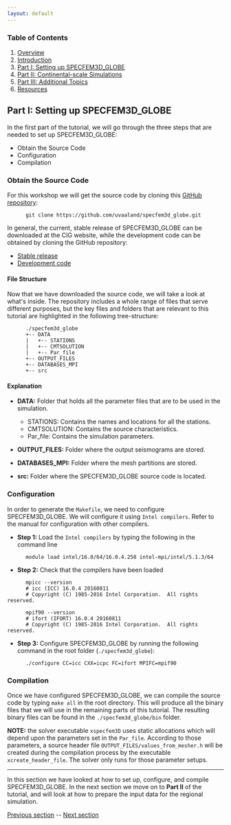```yaml
---
layout: default
---
```


### Table of Contents
1. [Overview](/index.md)
2. [Introduction](/intro_specfem.md)
3. [Part I: Setting up SPECFEM3D_GLOBE](/setup_specfem3d.md)
4. [Part II: Continental-scale Simulations](/prepare_data.md)
5. [Part III: Additional Topics](/partIII.md)
6. [Resources](resources.md)


## Part I: Setting up SPECFEM3D_GLOBE

In the first part of the tutorial, we will go through the three steps that are
needed to set up SPECFEM3D_GLOBE:
* Obtain the Source Code
* Configuration
* Compilation

### Obtain the Source Code <a name="source_code"></a>

For this workshop we will get the source code by cloning this [GitHub repository](https://github.com/uvaaland/specfem3d_globe):

```shell
      git clone https://github.com/uvaaland/specfem3d_globe.git
```

In general, the current, stable release of SPECFEM3D_GLOBE can be downloaded at
the CIG website, while the development code can be obtained by cloning the
GitHub repository:
* [Stable release](https://geodynamics.org/cig/software/specfem3d_globe/)
* [Development code](https://github.com/geodynamics/specfem3d_globe)


#### File Structure
Now that we have downloaded the source code, we will take a look at what's
inside. The repository includes a whole range of files that serve different
purposes, but the key files and folders that are relevant to this tutorial are
highlighted in the following tree-structure:


```
      ./specfem3d_globe
      +-- DATA
      |   +-- STATIONS
      |   +-- CMTSOLUTION
      |   +-- Par_file
      +-- OUTPUT_FILES
      +-- DATABASES_MPI
      +-- src
```

#### Explanation
* **DATA:**  Folder that holds all the parameter files that are to be used in the
  simulation.

  * STATIONS: Contains the names and locations for all the stations.
  * CMTSOLUTION: Contains the source characteristics.
  * Par_file: Contains the simulation parameters.

* **OUTPUT_FILES:** Folder where the output seismograms are stored.
* **DATABASES_MPI:** Folder where the mesh partitions are stored.
* **src:** Folder where the SPECFEM3D_GLOBE source code is located.

### Configuration
In order to generate the `Makefile`, we need to configure SPECFEM3D_GLOBE. We
will configure it using `Intel compilers`. Refer to the manual for
configuration with other compilers.

* **Step 1:** Load the `Intel compilers` by typing the following in the command line

```shell
      module load intel/16.0/64/16.0.4.258 intel-mpi/intel/5.1.3/64 
```

* **Step 2:** Check that the compilers have been loaded

```shell
      mpicc --version
      # icc (ICC) 16.0.4 20160811
      # Copyright (C) 1985-2016 Intel Corporation.  All rights reserved.
      
      mpif90 --version
      # ifort (IFORT) 16.0.4 20160811
      # Copyright (C) 1985-2016 Intel Corporation.  All rights reserved.
```

* **Step 3:** Configure SPECFEM3D_GLOBE by running the following command in the root folder (`./specfem3d_globe`):

```shell
      ./configure CC=icc CXX=icpc FC=ifort MPIFC=mpif90
```

### Compilation
Once we have configured SPECFEM3D_GLOBE, we can compile the source code by
typing `make all` in the root directory. This will produce all the binary files
that we will use in the remaining parts of this tutorial. The resulting binary
files can be found in the `./specfem3d_globe/bin` folder.

**NOTE:** the solver executable `xspecfem3D` uses static allocations which will
depend upon the parameters set in the `Par_file`. According to those
parameters, a source header file `OUTPUT_FILES/values_from_mesher.h` will be
created during the compilation process by the executable `xcreate_header_file`.
The solver only runs for those parameter setups.

---
In this section we have looked at how to set up, configure, and compile
SPECFEM3D_GLOBE. In the next section we move on to **Part II** of the tutorial, and
will look at how to prepare the input data for the regional simulation.

[Previous section](/intro_specfem.md) -- [Next section](/prepare_data.md)
